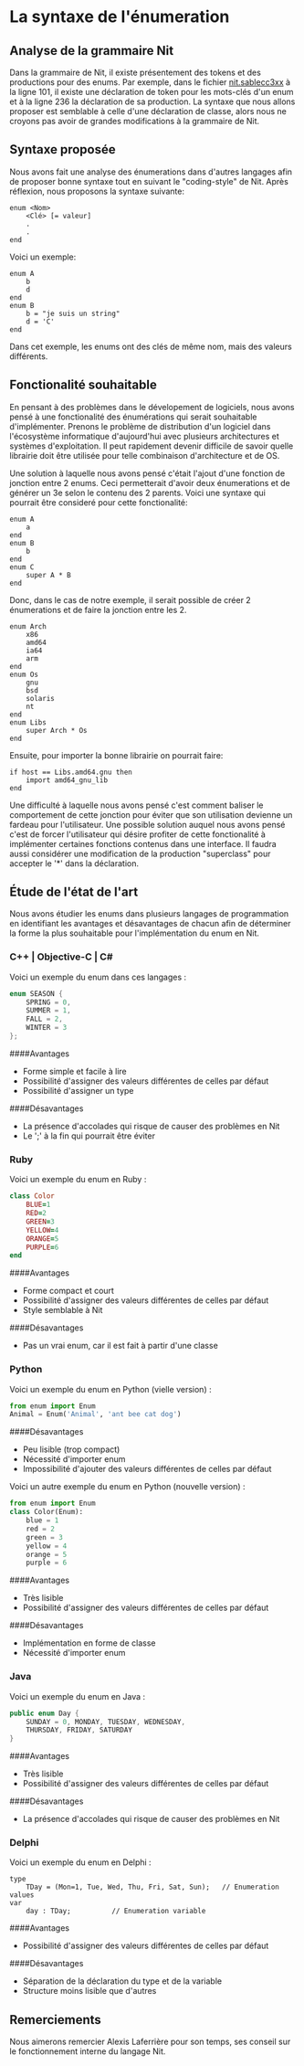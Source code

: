 # La syntaxe de l'énumeration

## Analyse de la grammaire Nit

Dans la grammaire de Nit, il existe présentement des tokens et des productions 
pour des enums. Par exemple, dans le fichier 
[nit.sablecc3xx](https://raw.github.com/privat/nit/master/src/parser/nit.sablecc3xx)
à la ligne 101, il existe une déclaration de token pour les mots-clés d'un enum et 
à la ligne 236 la déclaration de sa production. La syntaxe que nous allons proposer
est semblable à celle d'une déclaration de classe, alors nous ne croyons pas avoir
de grandes modifications à la grammaire de Nit.

## Syntaxe proposée

Nous avons fait une analyse des énumerations dans d'autres langages afin de 
proposer bonne syntaxe tout en suivant le "coding-style" de Nit. Après réflexion,
nous proposons la syntaxe suivante:

```
enum <Nom>
    <Clé> [= valeur]
    .
    .
end
```

Voici un exemple:

```
enum A
    b
    d
end
enum B
    b = "je suis un string"
    d = 'C'
end
```

Dans cet exemple, les enums ont des clés de même nom, mais des valeurs 
différents.

## Fonctionalité souhaitable

En pensant à des problèmes dans le dévelopement de logiciels, nous avons 
pensé à une fonctionalité des énumérations qui serait souhaitable d'implémenter.
Prenons le problème de distribution d'un logiciel dans l'écosystème
informatique d'aujourd'hui avec plusieurs architectures et systèmes
d'exploitation. Il peut rapidement devenir difficile de savoir quelle
librairie doit être utilisée pour telle combinaison d'architecture et de OS.

Une solution à laquelle nous avons pensé c'était l'ajout d'une fonction
de jonction entre 2 enums. Ceci permetterait d'avoir deux énumerations et
de générer un 3e selon le contenu des 2 parents. Voici une syntaxe qui pourrait
être consideré pour cette fonctionalité:

```
enum A
    a
end
enum B
    b
end
enum C
    super A * B
end
```

Donc, dans le cas de notre exemple, il serait possible de créer 2 énumerations
et de faire la jonction entre les 2.

```
enum Arch
    x86
    amd64
    ia64
    arm
end
enum Os
    gnu
    bsd
    solaris
    nt
end
enum Libs
    super Arch * Os
end
```

Ensuite, pour importer la bonne librairie on pourrait faire:

```
if host == Libs.amd64.gnu then
    import amd64_gnu_lib
end
```

Une difficulté à laquelle nous avons pensé c'est comment baliser le 
comportement de cette jonction pour éviter que son utilisation devienne un
fardeau pour l'utilisateur. Une possible solution auquel nous avons pensé c'est
de forcer l'utilisateur qui désire profiter de cette fonctionalité à implémenter
certaines fonctions contenus dans une interface. Il faudra aussi considérer une 
modification de la production "superclass" pour accepter le '*' dans la
déclaration.

## Étude de l'état de l'art

Nous avons étudier les enums dans plusieurs langages de programmation en identifiant
les avantages et désavantages de chacun afin de déterminer la forme la plus souhaitable
pour l'implémentation du enum en Nit.

### C++ | Objective-C | C#

Voici un exemple du enum dans ces langages :

```c
enum SEASON {
	SPRING = 0,
	SUMMER = 1,
	FALL = 2,
	WINTER = 3
};
```

####Avantages
- Forme simple et facile à lire
- Possibilité d'assigner des valeurs différentes de celles par défaut
- Possibilité d'assigner un type

####Désavantages
- La présence d'accolades qui risque de causer des problèmes en Nit
- Le ';' à la fin qui pourrait être éviter

### Ruby

Voici un exemple du enum en Ruby :

```ruby
class Color
	BLUE=1
	RED=2
	GREEN=3
	YELLOW=4
	ORANGE=5
	PURPLE=6
end
```

####Avantages
- Forme compact et court
- Possibilité d'assigner des valeurs différentes de celles par défaut
- Style semblable à Nit

####Désavantages
- Pas un vrai enum, car il est fait à partir d'une classe

### Python

Voici un exemple du enum en Python (vielle version) :

```python
from enum import Enum
Animal = Enum('Animal', 'ant bee cat dog')
```

####Désavantages
- Peu lisible (trop compact)
- Nécessité d'importer enum
- Impossibilité d'ajouter des valeurs différentes de celles par défaut


Voici un autre exemple du enum en Python (nouvelle version) :

```python
from enum import Enum
class Color(Enum):
	blue = 1
	red = 2
	green = 3
	yellow = 4
	orange = 5
	purple = 6
```

####Avantages
- Très lisible
- Possibilité d'assigner des valeurs différentes de celles par défaut

####Désavantages
- Implémentation en forme de classe
- Nécessité d'importer enum

### Java
Voici un exemple du enum en Java :

```java
public enum Day {
    SUNDAY = 0, MONDAY, TUESDAY, WEDNESDAY,
    THURSDAY, FRIDAY, SATURDAY 
}
```

####Avantages
- Très lisible
- Possibilité d'assigner des valeurs différentes de celles par défaut

####Désavantages
- La présence d'accolades qui risque de causer des problèmes en Nit

### Delphi
Voici un exemple du enum en Delphi :

```delphi
type
	TDay = (Mon=1, Tue, Wed, Thu, Fri, Sat, Sun);   // Enumeration values
var
	day : TDay;          // Enumeration variable
```

####Avantages
- Possibilité d'assigner des valeurs différentes de celles par défaut

####Désavantages
- Séparation de la déclaration du type et de la variable
- Structure moins lisible que d'autres

## Remerciements

Nous aimerons remercier Alexis Laferrière pour son temps, ses conseil sur le 
fonctionnement interne du langage Nit.
